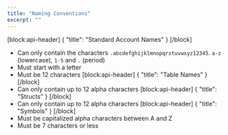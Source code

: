 ```yaml
---
title: "Naming Conventions"
excerpt: ""
---
```

[block:api-header]
{
  "title": "Standard Account Names"
}
[/block]
- Can only contain the characters `.abcdefghijklmnopqrstuvwxyz12345`. `a-z` (lowercase), `1-5` and `.` (period) 
- Must start with a letter
- Must be 12 characters
[block:api-header]
{
  "title": "Table Names"
}
[/block]
- Can only contain up to 12 alpha characters
[block:api-header]
{
  "title": "Structs"
}
[/block]
- Can only contain up to 12 alpha characters
[block:api-header]
{
  "title": "Symbols"
}
[/block]
- Must be capitalized alpha characters between A and Z
- Must be 7 characters or less